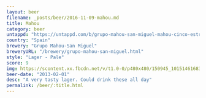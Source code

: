 ```yaml
---
layout: beer
filename: _posts/beer/2016-11-09-mahou.md
title: Mahou
category: beer
untappd: "https://untappd.com/b/grupo-mahou-san-miguel-mahou-cinco-estrellas/19579"
country: "Spain"
brewery: "Grupo Mahou-San Miguel"
breweryURL: "/brewery/grupo-mahou-san-miguel.html"
style: "Lager - Pale"
score: 9
img: https://scontent.xx.fbcdn.net/v/t1.0-0/p480x480/150945_10151461683838745_503756954_n.jpg?_nc_cat=107&_nc_ht=scontent.xx&oh=646ce4bdaec6aaa604aa24a79eebc88e&oe=5C855C78
beer-date: "2013-02-01"
desc: "A very tasty lager. Could drink these all day"
permalink: /beer/:title.html
---
```

